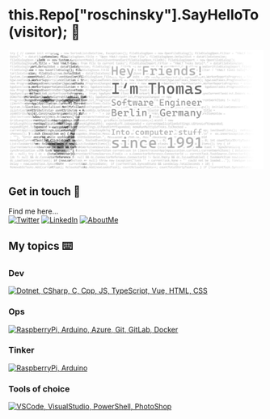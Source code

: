# this.Repo["roschinsky"].SayHelloTo(visitor); :wave:

![Welcome banner saying 'Hey Friends! I‘m Thomas Software Engineer Berlin, Germany - Into Computer stuff since 1991'](github_profile_troschinsky.jpg)

## Get in touch :incoming_envelope:

Find me here...  
[![Twitter](https://img.shields.io/twitter/follow/troschinsky?logo=twitter&style=for-the-badge)](https://twitter.com/troschinsky)
[![LinkedIn](https://img.shields.io/badge/Connect%20%40TROSCHINSKY-323-informational?logo=linkedin&style=for-the-badge)](https://www.linkedin.com/in/troschinsky)
[![AboutMe](https://img.shields.io/badge/About.me-Read%20More-yellowgreen?logo=aboutdotme&style=for-the-badge)](https://about.me/thomas.roschinsky)

## My topics :keyboard:

### Dev 

[![Dotnet, CSharp, C, Cpp, JS, TypeScript, Vue, HTML, CSS](https://skillicons.dev/icons?i=dotnet,cs,c,cpp,js,ts,vue,html,css)](https://skillicons.dev)  

### Ops

[![RaspberryPi, Arduino, Azure, Git, GitLab, Docker](https://skillicons.dev/icons?i=azure,git,gitlab,docker)](https://skillicons.dev)

### Tinker

[![RaspberryPi, Arduino](https://skillicons.dev/icons?i=raspberrypi,arduino)](https://skillicons.dev)

### Tools of choice

[![VSCode, VisualStudio, PowerShell, PhotoShop](https://skillicons.dev/icons?i=vscode,visualstudio,powershell,md,ps)](https://skillicons.dev)